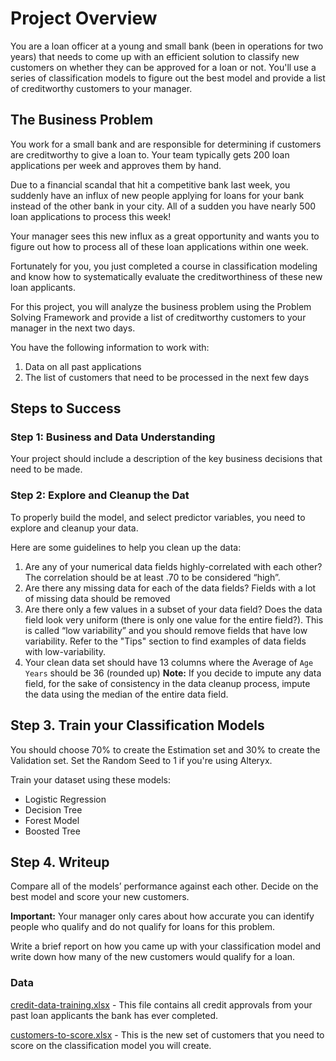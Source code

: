 # Project Overview #
You are a loan officer at a young and small bank (been in operations for two years) that needs to come up with an efficient solution to classify new customers on whether they can be approved for a loan or not. You'll use a series of classification models to figure out the best model and provide a list of creditworthy customers to your manager.

## The Business Problem ##

You work for a small bank and are responsible for determining if customers are creditworthy to give a loan to. Your team typically gets 200 loan applications per week and approves them by hand.

Due to a financial scandal that hit a competitive bank last week, you suddenly have an influx of new people applying for loans for your bank instead of the other bank in your city. All of a sudden you have nearly 500 loan applications to process this week!

Your manager sees this new influx as a great opportunity and wants you to figure out how to process all of these loan applications within one week.

Fortunately for you, you just completed a course in classification modeling and know how to systematically evaluate the creditworthiness of these new loan applicants.

For this project, you will analyze the business problem using the Problem Solving Framework and provide a list of creditworthy customers to your manager in the next two days.

You have the following information to work with:

  1. Data on all past applications
  2. The list of customers that need to be processed in the next few days

## Steps to Success ##

### Step 1: Business and Data Understanding ###
Your project should include a description of the key business decisions that need to be made.

### Step 2: Explore and Cleanup the Dat ### 
To properly build the model, and select predictor variables, you need to explore and cleanup your data.

Here are some guidelines to help you clean up the data:

  1. Are any of your numerical data fields highly-correlated with each other? The correlation should be at least .70 to be considered “high”.
  2. Are there any missing data for each of the data fields? Fields with a lot of missing data should be removed
  3. Are there only a few values in a subset of your data field? Does the data field look very uniform (there is only one value for the entire field?). This is called “low variability” and you should remove fields that have low variability. Refer to the "Tips" section to find examples of data fields with low-variability.
  4. Your clean data set should have 13 columns where the Average of `Age Years` should be 36 (rounded up)
**Note:** If you decide to impute any data field, for the sake of consistency in the data cleanup process, impute the data using the median of the entire data field.

## Step 3. Train your Classification Models ## 
You should choose 70% to create the Estimation set and 30% to create the Validation set. Set the Random Seed to 1 if you're using Alteryx.

Train your dataset using these models:

  * Logistic Regression
  * Decision Tree
  * Forest Model
  * Boosted Tree

## Step 4. Writeup ##
Compare all of the models’ performance against each other. Decide on the best model and score your new customers.

**Important:** Your manager only cares about how accurate you can identify people who qualify and do not qualify for loans for this problem.

Write a brief report on how you came up with your classification model and write down how many of the new customers would qualify for a loan.


### Data ###

[credit-data-training.xlsx](https://github.com/AntoniosFl/Predictive-Analytics-for-Business-Nanodegree/blob/main/predicting-default-risk/credit-data-training.xlsx) - This file contains all credit approvals from your past loan applicants the bank has ever completed.

[customers-to-score.xlsx]() - This is the new set of customers that you need to score on the classification model you will create.
